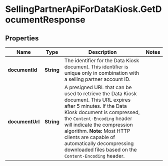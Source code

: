 # SellingPartnerApiForDataKiosk.GetDocumentResponse

## Properties
Name | Type | Description | Notes
------------ | ------------- | ------------- | -------------
**documentId** | **String** | The identifier for the Data Kiosk document. This identifier is unique only in combination with a selling partner account ID. | 
**documentUrl** | **String** | A presigned URL that can be used to retrieve the Data Kiosk document. This URL expires after 5 minutes. If the Data Kiosk document is compressed, the `Content-Encoding` header will indicate the compression algorithm.  **Note:** Most HTTP clients are capable of automatically decompressing downloaded files based on the `Content-Encoding` header. | 


